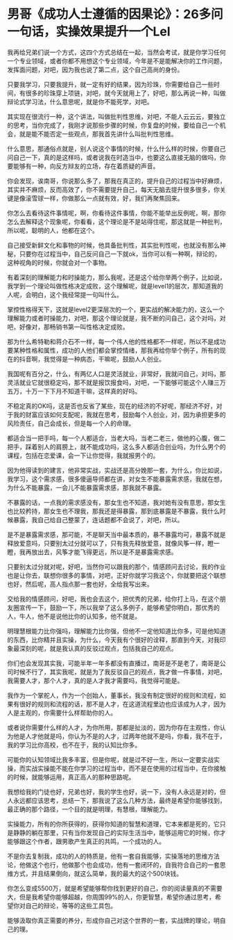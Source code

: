 # 男哥《成功人士遵循的因果论》：26多问一句话，实操效果提升一个Lel

我再给兄弟们说一个方式，这四个方式总结在一起，当然会考试，就是你学习任何一个专业领域，或者你都不用想这个专业领域，今年是不是能解决你的工作问题，发挥面问题，对吧，因为我也说了第二点，这个自己高尚的身份。

只要我学习，只要我提升，就一定有好的结果，因为珍珠，你需要给自己一些时间，有很多的珍珠穿上项链，对吧，就今天就用上了，好吧，那么再说一种，叫做辩论式学习法，什么意思呢，就是你不能死学，对吧。

其实现在很流行一种，这个讲法，叫做批判性思维，对吧，不能人云云云，要独立的思考，当你完成了，我刚才说那些步骤的时候，你复盘的时候，要给自己一个机会，就是能不能否定一些观点，那我首先讲什么叫批判性思维。

什么意思，那通俗点就是，别人说这个事情的时候，什么什么样的时候，你要自己问自己一下，真的是这样吗，或者说我在时造当中，也要这么直接无脑的做吗，你要能够有一种，向反方辩友的立场，存在着质疑的声音。

你会发现，诶南哥，你说那么多了，那我在真正的，提升自己的过程当中好麻烦，其实并不麻烦，反而高效了，你不需要提升自己，每天无脑去提升很多很多，你关键是像滚雪球一样，你做那么一点就有效，好，我们再聚焦回来。

你怎么去看待这件事情呢，啊，你看待这件事情，你能不能举出反例呢，啊，那你怎么去解释这个现象呢，你看看，这个理论是不是站得住呢，那这就是一种批判，所以呢，聪明的人，他都在这个。

自己接受新鲜文化和事物的时候，他具备批判性，其实批判性呢，也就没有那么神秘，只要你在过程当中，自己反问自己一下就ok，当你可以有一种啊，辩论的，这种视角的时候，你就会对一个事物。

有着深刻的理解能力和时操能力，那么我呢，还是这个给你举两个例子，比如说，我学到一个理论叫做性格决定成败，这个理解呢，就是level1的层次，那知道我的人呢，会明白，这个我经常提一句叫什么。

掌控性格得天下，这就是level2更深层次的一个，更实战的解决能力的，这么一个理解能力或者时操能力，对吧，那这个理论就是，我不断的问自己，这个对吗，对吧，好像对，那畅销书第一叫性格决定成败。

那为什么希特勒和蒋介石不一样，每一个伟人他的性格都不一样呢，所以不是成功要某种性格和属性，成功的人他们都会掌控情绪，那我再给你举个例子，所有的现在的抖音啊，我觉得是一种病态，干嘛呢，鼓励人人创业。

我国呢有百分之，什么，有两亿人口是灵活就业，非常好，我就问自己，对吗，那灵活就业它就很稳定吗，那不就是报饮报食吗，对吧，一下能够可能这个人赚三万五万，十万一下下月不知道干嘛，这样真的好吗。

不稳定真的OK吗，这是否也反省了某些，现在的经济的不好呢，那经济不好，对于我的财富应该如何支配呢，我就在思考，鼓励每个人创业，对，因为承担更多的风险责任，自己会成长，但是每一个人的命理。

都适合当一把手吗，每一个人都适合，当老大吗，当老二老三，做他的心腹，做二把手，踩着别人的肩膀上，就不能成功吗，这么多人都适合创业吗，为什么男个的课程，包括在恋爱课，会一下让你觉得，我就报男个的。

因为他得读到的建言，他非常实战，实战还是高分娩那一套，为什么，你比如说，我学习，这个需求感，很多傻逼导师都在讲，对女生不能暴露需求感，我就在想，为什么不能暴露，一会儿不能暴露需求感，那我就不暴露。

不暴露的话，一点我的需求感没有，那女生也不知道，我对她有没有意思，那女生也比较矜持，那女生也不理我，那我还是得暴露，那到底暴露是不暴露，我什么时候暴露，我自己给自己整蒙了，连话题都不会说了，对吧，所以。

是不是暴露需求感，那可能，不是聊天当中最本质的，暴不暴露均可，暴露不就是释放爱意吗，只要别太过分就可以了，只有我先释放爱意，就像风筝一样，瞪一瞪，我再放出去，风筝才能飞得更远，所以是不是暴露需求感。

只要别太过分就对呢，好吧，当然你可以跟我的那个，情感顾问去讨论，我的作业也是让你去，联想你很多的事情，对吧，正好你就学习我这个，你就要把这个联想也好，然后呢，高人指点那一套也好，全给我写出来。

交给我的情感顾问，好吧，我也会去这个，把优秀的兄弟，给你打上马，在这个朋友圈宣传一下，鼓励一下，所以我举了这么多例子，能够希望你明白，那优秀的人，牛人，他不是说他比你的认知多，他不就是。

明理慧根能力比你强吗，理解能力比你强，但他不一定他知道比你多，可是他知道的东西，比你精并且实操，为什么，今天我有个很好的诠释，那直到今天，对我印象最深刻的呢，就是我认真的反驳过观点，包括我自己的观点。

你们也会发现其实我，可能半年一年多都没有直播过，南哥是不是老了，南哥是公司时候不行了，其实我呢，就是为了我反驳自己的观点，我才做一件事情，对吧，我需要人才，那个人才，真的是人才我才需要吗，我觉得可能是。

我作为一个掌舵人，作为一个创始人，董事长，我没有制定很好的规则和流程，如果有很好的规则和流程的话，那不是人才，在这道流程里边也应该成为人才，因为人是主观的，你需要什么样帮助你的人。

或者说你需要什么样的人才，为你所用，那都是扯淡的，因为你存在主观性，你认为他是人才他就是吗，你认为不是的人才，过两年他就不是吗，你看，我不在于，我的学习比你高校，也不在于，我的认知比你多。

可能你的认知领域比我多丰富，但是你呢，就是过不好一生，所以一定要实战实操，而实战实操能不能在你学习的过程当中，而不是在使用的过程当中，在你接触的时候，就能够运用，真正高人的那种思路呢。

我想给我的门徒也好，兄弟也好，我的学生也好，说一下，没有人永远是对的，但人永远都应该思考，总结一下，那我说了这么几种方法，最终是希望你能够找到，最正确的那个路径，一个目的就是明理，有慧根，理解能力。

实操能力，所有的你所获得的，获得你知道的智慧和道理，它本来都是死的，它只是静静的躺在那里，只有当你发现自己的实际生活当中，能够运用它的时候，你才能够跟这个作者，跟男歌产生真正的共鸣，一个成功的人。

不是你去复制我，成功的人的特质是，他有一套自我能够，实操落地的思维方法论，他做这个也行，他做那个也会成功，他有一套闭环的，自我符合自己的一套思维方式，并且结果倒向，就这么简单，我的最大的这个500块钱。

你怎么变成5500万，就是希望能够帮你找到更好的自己，你的阅读量真的不需要大，但是我希望你能够超越，你周围99%的人，你更智慧，希望你通过思考，希望你对自己的辩论，等等的这些工具包。

能够汲取你真正需要的养分，形成你自己对这个世界的一套，实战牌的理论，明自己的理。